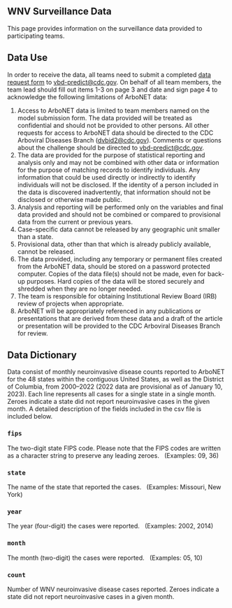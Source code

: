 ## WNV Surveillance Data

This page provides information on the surveillance data provided to participating teams.
 
## Data Use

In order to receive the data, all teams need to submit a completed [data request form](data-use-agreement.pdf) to <vbd-predict@cdc.gov>. On behalf of all team members, the team lead should fill out items 1-3 on page 3 and date and sign page 4 to acknowledge the following limitations of ArboNET data:
 
1. Access to ArboNET data is limited to team members named on the model submission form. The data provided will be treated as confidential and should not be provided to other persons. All other requests for access to ArboNET data should be directed to the CDC Arboviral Diseases Branch (<dvbid2@cdc.gov>). Comments or questions about the challenge should be directed to <vbd-predict@cdc.gov>.
2. The data are provided for the purpose of statistical reporting and analysis only and may not be combined with other data or information for the purpose of matching records to identify individuals. Any information that could be used directly or indirectly to identify individuals will not be disclosed. If the identity of a person included in the data is discovered inadvertently, that information should not be disclosed or otherwise made public.
3. Analysis and reporting will be performed only on the variables and final data provided and should not be combined or compared to provisional data from the current or previous years.
4. Case-specific data cannot be released by any geographic unit smaller than a state.
5. Provisional data, other than that which is already publicly available, cannot be released.
6. The data provided, including any temporary or permanent files created from the ArboNET data, should be stored on a password protected computer. Copies of the data file(s) should not be made, even for back-up purposes. Hard copies of the data will be stored securely and shredded when they are no longer needed.
7. The team is responsible for obtaining Institutional Review Board (IRB) review of projects when appropriate.
8. ArboNET will be appropriately referenced in any publications or presentations that are derived from these data and a draft of the article or presentation will be provided to the CDC Arboviral Diseases Branch for review.
 
 
## Data Dictionary
Data consist of monthly neuroinvasive disease counts reported to ArboNET for the 48 states within the contiguous United States, as well as the District of Columbia, from 2000–2022 (2022 data are provisional as of January 10, 2023). Each line represents all cases for a single state in a single month.  Zeroes indicate a state did not report neuroinvasive cases in the given month. A detailed description of the fields included in the csv file is included below.
 
### `fips`
The two-digit state FIPS code. Please note that the FIPS codes are written as a character string to preserve any leading zeroes.
 
(Examples: 09, 36)
 
### `state`
The name of the state that reported the cases.
 
(Examples: Missouri, New York)
 
### `year`
The year (four-digit) the cases were reported.
 
(Examples: 2002, 2014)
 
### `month`
The month (two-digit) the cases were reported.
 
(Examples: 05, 10)
 
### `count`
Number of WNV neuroinvasive disease cases reported. Zeroes indicate a state did not report neuroinvasive cases in a given month.
 
